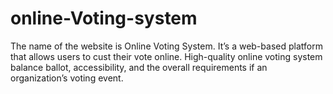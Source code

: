 # online-Voting-system
The name of the website is Online Voting System. It’s a web-based platform that allows users to cust their vote online. High-quality online voting system balance ballot, accessibility, and the overall requirements if an organization’s voting event.
